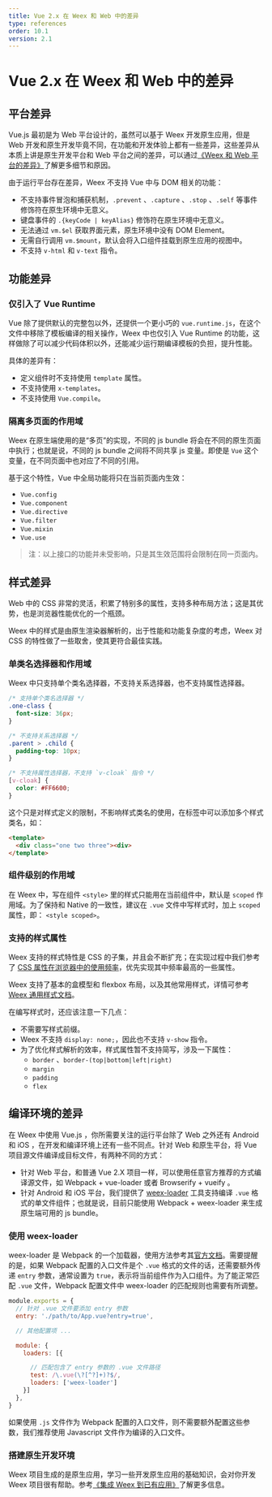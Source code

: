 ```yaml
---
title: Vue 2.x 在 Weex 和 Web 中的差异
type: references
order: 10.1
version: 2.1
---
```



# Vue 2.x 在 Weex 和 Web 中的差异

## 平台差异

Vue.js 最初是为 Web 平台设计的，虽然可以基于 Weex 开发原生应用，但是 Web 开发和原生开发毕竟不同，在功能和开发体验上都有一些差异，这些差异从本质上讲是原生开发平台和 Web 平台之间的差异，可以通过[《Weex 和 Web 平台的差异》](../platform-difference.html)了解更多细节和原因。

由于运行平台存在差异，Weex 不支持 Vue 中与 DOM 相关的功能：

+ 不支持事件冒泡和捕获机制，`.prevent` 、`.capture` 、`.stop` 、`.self` 等事件修饰符在原生环境中无意义。
+ 键盘事件的 `.{keyCode | keyAlias}` 修饰符在原生环境中无意义。
+ 无法通过 `vm.$el` 获取界面元素，原生环境中没有 DOM Element。
+ 无需自行调用 `vm.$mount`，默认会将入口组件挂载到原生应用的视图中。
+ 不支持 `v-html` 和 `v-text` 指令。

## 功能差异

### 仅引入了 Vue Runtime

Vue 除了提供默认的完整包以外，还提供一个更小巧的 `vue.runtime.js`，在这个文件中移除了模板编译的相关操作，Weex 中也仅引入 Vue Runtime 的功能，这样做除了可以减少代码体积以外，还能减少运行期编译模板的负担，提升性能。

具体的差异有：

+ 定义组件时不支持使用 `template` 属性。
+ 不支持使用 `x-templates`。
+ 不支持使用 `Vue.compile`。

### 隔离多页面的作用域

Weex 在原生端使用的是“多页”的实现，不同的 js bundle 将会在不同的原生页面中执行；也就是说，不同的 js bundle 之间将不同共享 js 变量。即使是 `Vue` 这个变量，在不同页面中也对应了不同的引用。

基于这个特性，Vue 中全局功能将只在当前页面内生效：

+ `Vue.config`
+ `Vue.component`
+ `Vue.directive`
+ `Vue.filter`
+ `Vue.mixin`
+ `Vue.use`

> 注：以上接口的功能并未受影响，只是其生效范围将会限制在同一页面内。

## 样式差异

Web 中的 CSS 非常的灵活，积累了特别多的属性，支持多种布局方法；这是其优势，也是浏览器性能优化的一个瓶颈。

Weex 中的样式是由原生渲染器解析的，出于性能和功能复杂度的考虑，Weex 对 CSS 的特性做了一些取舍，使其更符合最佳实践。

### 单类名选择器和作用域

Weex 中只支持单个类名选择器，不支持关系选择器，也不支持属性选择器。

```css
/* 支持单个类名选择器 */
.one-class {
  font-size: 36px;
}

/* 不支持关系选择器 */
.parent > .child {
  padding-top: 10px;
}

/* 不支持属性选择器，不支持 `v-cloak` 指令 */
[v-cloak] {
  color: #FF6600;
}
```

这个只是对样式定义的限制，不影响样式类名的使用，在标签中可以添加多个样式类名，如：

```html
<template>
  <div class="one two three"><div>
</template>
```

### 组件级别的作用域

在 Weex 中，写在组件 `<style>` 里的样式只能用在当前组件中，默认是 `scoped` 作用域。为了保持和 Native 的一致性，建议在 `.vue` 文件中写样式时，加上 `scoped` 属性，即： `<style scoped>`。

### 支持的样式属性

Weex 支持的样式特性是 CSS 的子集，并且会不断扩充；在实现过程中我们参考了 [CSS 属性在浏览器中的使用频率](https://gist.github.com/Jinjiang/ea6b403036b7287cf8b8508729b77ac0#css-properties)，优先实现其中频率最高的一些属性。

Weex 支持了基本的盒模型和 flexbox 布局，以及其他常用样式，详情可参考[Weex 通用样式文档](../common-style.html)。

在编写样式时，还应该注意一下几点：

+ 不需要写样式前缀。
+ Weex 不支持 `display: none;`，因此也不支持 `v-show` 指令。
+ 为了优化样式解析的效率，样式属性暂不支持简写，涉及一下属性：
  + `border` 、`border-(top|bottom|left|right)`
  + `margin`
  + `padding`
  + `flex`

## 编译环境的差异

在 Weex 中使用 Vue.js ，你所需要关注的运行平台除了 Web 之外还有 Android 和 iOS ，在开发和编译环境上还有一些不同点。针对 Web 和原生平台，将 Vue 项目源文件编译成目标文件，有两种不同的方式：

+ 针对 Web 平台，和普通 Vue 2.X 项目一样，可以使用任意官方推荐的方式编译源文件，如 Webpack + vue-loader 或者 Browserify + vueify 。
+ 针对 Android 和 iOS 平台，我们提供了 [weex-loader](https://github.com/weexteam/weex-loader) 工具支持编译 `.vue` 格式的单文件组件；也就是说，目前只能使用 Webpack + weex-loader 来生成原生端可用的 js bundle。

### 使用 weex-loader

weex-loader 是 Webpack 的一个加载器，使用方法参考其[官方文档](http://webpack.github.io/docs/using-loaders.html)。需要提醒的是，如果 Webpack 配置的入口文件是个 `.vue` 格式的文件的话，还需要额外传递 `entry` 参数，通常设置为 `true`，表示将当前组件作为入口组件。为了能正常匹配 `.vue` 文件，Webpack 配置文件中 weex-loader 的匹配规则也需要有所调整。

```js
module.exports = {
  // 针对 .vue 文件要添加 entry 参数
  entry: './path/to/App.vue?entry=true',

  // 其他配置项 ...

  module: {
    loaders: [{

      // 匹配包含了 entry 参数的 .vue 文件路径
      test: /\.vue(\?[^?]+)?$/,
      loaders: ['weex-loader']
    }]
  },
}
```

如果使用 `.js` 文件作为 Webpack 配置的入口文件，则不需要额外配置这些参数，我们推荐使用 Javascript 文件作为编译的入口文件。

### 搭建原生开发环境

Weex 项目生成的是原生应用，学习一些开发原生应用的基础知识，会对你开发 Weex 项目很有帮助。参考[《集成 Weex 到已有应用》](../../guide/integrate-to-your-app.html)了解更多信息。
